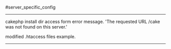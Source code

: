 #server_specific_config

------------

cakephp install dir access form error message.
'The requested URL /cake was not found on this server.'

modified .htaccess files example.

-------------

